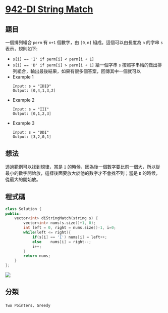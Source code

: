 # [942-DI String Match](https://leetcode.com/problems/di-string-match/)

## 題目
一個排列組合 `perm` 有 `n+1` 個數字，由 `[0,n]` 組成。這個可以由長度為 `n` 的字串 `s` 表示，規則如下:
* `s[i] == 'I' if perm[i] < perm[i + 1]`
* `s[i] == 'D' if perm[i] > perm[i + 1]`
給一個字串 `s` 按照字串給的做出排列組合，輸出最後結果，如果有很多個答案，回傳其中一個就可以
* Example 1
    ```
    Input: s = "IDID"
    Output: [0,4,1,3,2]
    ```
* Example 2
    ```
    Input: s = "III"
    Output: [0,1,2,3]
    ```
* Example 3
    ```
    Input: s = "DDI"
    Output: [3,2,0,1]
    ```

## 想法
透過範例可以找到規律，當是 `I` 的時候，因為後一個數字要比前一個大，所以從最小的數字開始放，這樣後面要放大於他的數字才不會找不到；當是 `D` 的時候，從最大的開始放。

## 程式碼
```cpp
class Solution {
public:
    vector<int> diStringMatch(string s) {
        vector<int> nums(s.size()+1, 0);
        int left = 0, right = nums.size()-1, i=0;
        while(left <= right){
            if(s[i] == 'I') nums[i] = left++;
            else    nums[i] = right--;
            i++;
        }
        return nums;
    }
};
```

![](https://imgur.com/cyb27ef.png)

## 分類
`Two Pointers`、`Greedy`